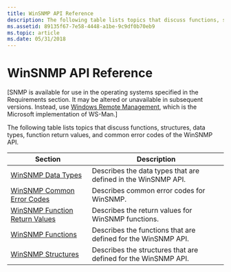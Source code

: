 ```yaml
---
title: WinSNMP API Reference
description: The following table lists topics that discuss functions, structures, data types, function return values, and common error codes of the WinSNMP API.
ms.assetid: 89135f67-7e58-4448-a1be-9c9df0b70eb9
ms.topic: article
ms.date: 05/31/2018
---
```


# WinSNMP API Reference

\[SNMP is available for use in the operating systems specified in the Requirements section. It may be altered or unavailable in subsequent versions. Instead, use [Windows Remote Management](https://docs.microsoft.com/windows/desktop/WinRM/portal), which is the Microsoft implementation of WS-Man.\]

The following table lists topics that discuss functions, structures, data types, function return values, and common error codes of the WinSNMP API.



| Section                                                              | Description                                                    |
|----------------------------------------------------------------------|----------------------------------------------------------------|
| [WinSNMP Data Types](winsnmp-data-types.md)                         | Describes the data types that are defined in the WinSNMP API.  |
| [WinSNMP Common Error Codes](winsnmp-common-error-codes.md)         | Describes common error codes for WinSNMP.                      |
| [WinSNMP Function Return Values](winsnmp-function-return-values.md) | Describes the return values for WinSNMP functions.             |
| [WinSNMP Functions](winsnmp-functions.md)                           | Describes the functions that are defined for the WinSNMP API.  |
| [WinSNMP Structures](winsnmp-structures.md)                         | Describes the structures that are defined for the WinSNMP API. |



 

 

 




